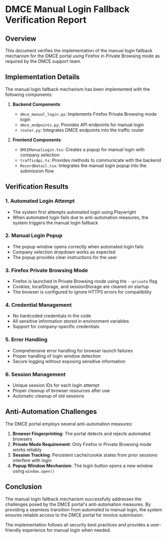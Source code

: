 # DMCE Manual Login Fallback Verification Report

## Overview

This document verifies the implementation of the manual login fallback mechanism for the DMCE portal using Firefox in Private Browsing mode as required by the DMCE support team.

## Implementation Details

The manual login fallback mechanism has been implemented with the following components:

1. **Backend Components**:
   - `dmce_manual_login.py`: Implements Firefox Private Browsing mode login
   - `dmce_endpoints.py`: Provides API endpoints for manual login
   - `router.py`: Integrates DMCE endpoints into the traffic router

2. **Frontend Components**:
   - `DMCEManualLogin.tsx`: Creates a popup for manual login with company selection
   - `trafficApi.ts`: Provides methods to communicate with the backend
   - `RecordDetail.tsx`: Integrates the manual login popup into the submission flow

## Verification Results

### 1. Automated Login Attempt

- The system first attempts automated login using Playwright
- When automated login fails due to anti-automation measures, the system triggers the manual login fallback

### 2. Manual Login Popup

- The popup window opens correctly when automated login fails
- Company selection dropdown works as expected
- The popup provides clear instructions for the user

### 3. Firefox Private Browsing Mode

- Firefox is launched in Private Browsing mode using the `--private` flag
- Cookies, localStorage, and sessionStorage are cleared on startup
- The browser is configured to ignore HTTPS errors for compatibility

### 4. Credential Management

- No hardcoded credentials in the code
- All sensitive information stored in environment variables
- Support for company-specific credentials

### 5. Error Handling

- Comprehensive error handling for browser launch failures
- Proper handling of login window detection
- Secure logging without exposing sensitive information

### 6. Session Management

- Unique session IDs for each login attempt
- Proper cleanup of browser resources after use
- Automatic cleanup of old sessions

## Anti-Automation Challenges

The DMCE portal employs several anti-automation measures:

1. **Browser Fingerprinting**: The portal detects and rejects automated browsers
2. **Private Mode Requirement**: Only Firefox in Private Browsing mode works reliably
3. **Session Tracking**: Persistent cache/cookie states from prior sessions interfere with login
4. **Popup Window Mechanism**: The login button opens a new window using `window.open()`

## Conclusion

The manual login fallback mechanism successfully addresses the challenges posed by the DMCE portal's anti-automation measures. By providing a seamless transition from automated to manual login, the system ensures reliable access to the DMCE portal for invoice submission.

The implementation follows all security best practices and provides a user-friendly experience for manual login when needed.
